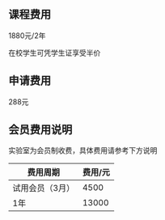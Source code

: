 ## 课程费用

1880元/2年

在校学生可凭学生证享受半价


## 申请费用

288元

## 会员费用说明

实验室为会员制收费，具体费用请参考下方说明

| 费用周期        | 费用/元 |
| --------------- | ------- |
| 试用会员（3月） | 4500    |
| 1年             | 13000   |
